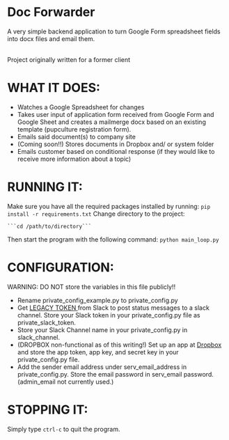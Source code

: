 # Doc Forwarder
A very simple backend application to turn Google Form spreadsheet fields
into docx files and email them. <br><br>

Project originally written for a former client<br>

# WHAT IT DOES: <br>
 - Watches a Google Spreadsheet for changes 
 - Takes user input of application form received from Google Form and Google Sheet and creates
                                 a mailmerge docx based on an existing template (pupculture registration form). 
 - Emails said document(s) to company site
 - (Coming soon!!) Stores documents in Dropbox and/ or system folder
 - Emails customer based on conditional response (if they would like to receive more information about a topic)

# RUNNING IT: <br>

 Make sure you have all the required packages installed by running:
	```pip install -r requirements.txt```
 Change directory to the project:
    
    ```cd /path/to/directory```
 Then start the program with the following command:
    ```python main_loop.py```

# CONFIGURATION: <br>
 WARNING: DO NOT store the variables in this file publicly!!
 
 - Rename private_config_example.py to private_config.py
 - Get <a href="https://api.slack.com/custom-integrations/legacy-tokens"> LEGACY TOKEN </a>
 from Slack to post status messages to a slack channel. Store your 
 Slack token in your private_config.py file as private_slack_token. 
 - Store your Slack Channel name in your private_config.py 
 in slack_channel. 
 - (DROPBOX non-functional as of this writing!) Set up an app at 
 <a href="https://api.slack.com/custom-integrations/legacy-tokens">Dropbox</a> and store the 
 app token, app key, and secret key in your private_config.py file. 
 - Add the sender email address under serv_email_address in private_config.py. 
 Store the email password in serv_email password. (admin_email not currently used.)

# STOPPING IT: <br> 
Simply type ```ctrl-c``` to quit the program.



